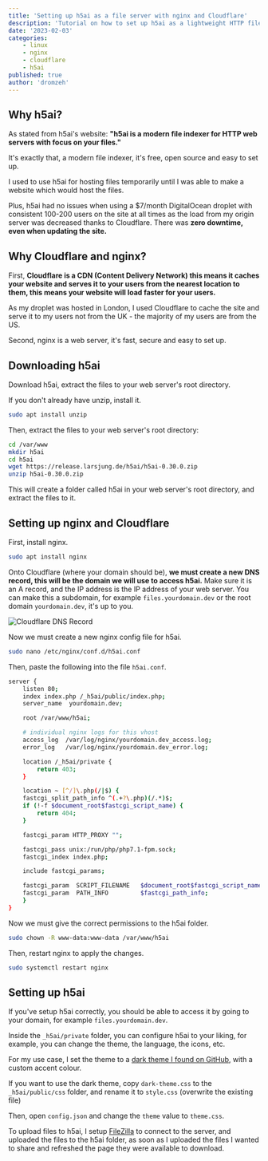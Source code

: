 ```yaml
---
title: 'Setting up h5ai as a file server with nginx and Cloudflare'
description: 'Tutorial on how to set up h5ai as a lightweight HTTP file server including custom CSS themes using your own VPS, domain, nginx and Cloudflare.'
date: '2023-02-03'
categories:
    - linux
    - nginx
    - cloudflare
    - h5ai
published: true
author: 'dromzeh'
---
```


## Why h5ai?

As stated from h5ai's website: **"h5ai is a modern file indexer for HTTP web servers with focus on your files."**

It's exactly that, a modern file indexer, it's free, open source and easy to set up.

I used to use h5ai for hosting files temporarily until I was able to make a website which would host the files.

Plus, h5ai had no issues when using a $7/month DigitalOcean droplet with consistent 100-200 users on the site at all times as the load from my origin server was decreased thanks to Cloudflare. There was **zero downtime, even when updating the site.**

## Why Cloudflare and nginx?

First, **Cloudflare is a CDN (Content Delivery Network) this means it caches your website and serves it to your users from the nearest location to them, this means your website will load faster for your users.**

As my droplet was hosted in London, I used Cloudflare to cache the site and serve it to my users not from the UK - the majority of my users are from the US.

Second, nginx is a web server, it's fast, secure and easy to set up.

## Downloading h5ai

Download h5ai, extract the files to your web server's root directory.

If you don't already have unzip, install it.

```bash
sudo apt install unzip
```

Then, extract the files to your web server's root directory:

```bash
cd /var/www
mkdir h5ai
cd h5ai
wget https://release.larsjung.de/h5ai/h5ai-0.30.0.zip
unzip h5ai-0.30.0.zip
```

This will create a folder called h5ai in your web server's root directory, and extract the files to it.

## Setting up nginx and Cloudflare

First, install nginx.

```bash
sudo apt install nginx
```

Onto Cloudflare (where your domain should be), **we must create a new DNS record, this will be the domain we will use to access h5ai.**
Make sure it is an A record, and the IP address is the IP address of your web server.
You can make this a subdomain, for example `files.yourdomain.dev` or the root domain `yourdomain.dev`, it's up to you.

![Cloudflare DNS Record](/images/cloudflare-h5ai-dns-example.png)

Now we must create a new nginx config file for h5ai.

```bash
sudo nano /etc/nginx/conf.d/h5ai.conf
```

Then, paste the following into the file `h5ai.conf`.

```bash
server {
    listen 80;
    index index.php /_h5ai/public/index.php;
    server_name  yourdomain.dev;

    root /var/www/h5ai;

    # individual nginx logs for this vhost
    access_log  /var/log/nginx/yourdomain.dev_access.log;
    error_log   /var/log/nginx/yourdomain.dev_error.log;

    location /_h5ai/private {
        return 403;
    }

    location ~ [^/]\.php(/|$) {
    fastcgi_split_path_info ^(.+?\.php)(/.*)$;
    if (!-f $document_root$fastcgi_script_name) {
        return 404;
    }

    fastcgi_param HTTP_PROXY "";

    fastcgi_pass unix:/run/php/php7.1-fpm.sock;
    fastcgi_index index.php;

    include fastcgi_params;

    fastcgi_param  SCRIPT_FILENAME   $document_root$fastcgi_script_name;
    fastcgi_param  PATH_INFO         $fastcgi_path_info;
    }
}
```

Now we must give the correct permissions to the h5ai folder.

```bash
sudo chown -R www-data:www-data /var/www/h5ai
```

Then, restart nginx to apply the changes.

```bash
sudo systemctl restart nginx
```

## Setting up h5ai

If you've setup h5ai correctly, you should be able to access it by going to your domain, for example `files.yourdomain.dev`.

Inside the `_h5ai/private` folder, you can configure h5ai to your liking, for example, you can change the theme, the language, the icons, etc.

For my use case, I set the theme to a [dark theme I found on GitHub](https://github.com/RafaelDeJongh/h5ai-dark-theme), with a custom accent colour.

If you want to use the dark theme, copy `dark-theme.css` to the `_h5ai/public/css` folder, and rename it to `style.css` (overwrite the existing file)

Then, open `config.json` and change the `theme` value to `theme.css`.

To upload files to h5ai, I setup [FileZilla](https://filezilla-project.org/) to connect to the server, and uploaded the files to the h5ai folder, as soon as I uploaded the files I wanted to share and refreshed the page they were available to download.
